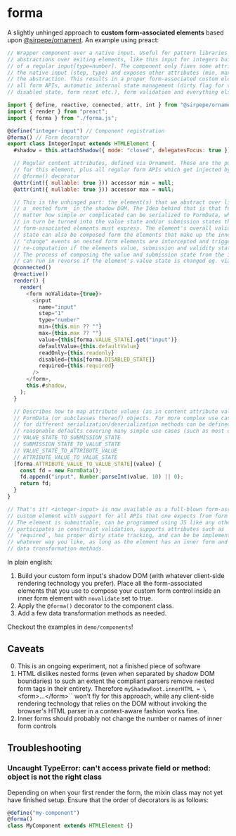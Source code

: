 # forma

A slightly unhinged approach to **custom form-associated elements** based upon [@sirpepe/ornament](https://www.npmjs.com/package/@sirpepe/ornament). An example using preact:

```js
// Wrapper component over a native input. Useful for pattern libraries or simple
// abstractions over exiting elements, like this input for integers built on top
// of a regular input[type=number]. The component only fixes some attributes of
// the native input (step, type) and exposes other attributes (min, max) through
// the abstraction. This results in a proper form-associated custom element with
// all form APIs, automatic internal state management (dirty flag for value,
// disabled state, form reset etc.), form validation and everything else.

import { define, reactive, connected, attr, int } from "@sirpepe/ornament";
import { render } from "preact";
import { forma } from "./forma.js";

@define("integer-input") // Component registration
@forma() // Form decorator
export class IntegerInput extends HTMLElement {
  #shadow = this.attachShadow({ mode: "closed", delegatesFocus: true });

  // Regular content attributes, defined via Ornament. These are the public API
  // for this element, plus all regular form APIs which get injected by the
  // @forma() decorator
  @attr(int({ nullable: true })) accessor min = null;
  @attr(int({ nullable: true })) accessor max = null;

  // This is the unhinged part: the element(s) that we abstract over live inside
  // a _nested form_ in the shadow DOM. The Idea behind that is that forms, not
  // matter how simple or complicated can be serialized to FormData, which can
  // in turn be turned into the value state and/or submission states that
  // form-associated elements must express. The element's overall validation
  // state can also be composed form the elements that make up the inner form.
  // "change" events on nested form elements are intercepted and trigger
  // re-computation if the elements value, submission and validity states.
  // The process of composing the value and submission state from the inner form
  // can run in reverse if the element's value state is changed eg. via JS.
  @connected()
  @reactive()
  render() {
    render(
      <form noValidate={true}>
        <input
          name="input"
          step="1"
          type="number"
          min={this.min ?? ""}
          max={this.max ?? ""}
          value={this[forma.VALUE_STATE].get("input")}
          defaultValue={this.defaultValue}
          readOnly={this.readonly}
          disabled={this[forma.DISABLED_STATE]}
          required={this.required}
        />
      </form>,
      this.#shadow,
    );
  }

  // Describes how to map attribute values (as in content attribute values) to
  // FormData (or subclasses thereof) objects. For more complex use cases, up to
  // for different serialization/deserialization methods can be defined, with
  // reasonable defaults covering many simple use cases (such as most of this):
  // VALUE_STATE_TO_SUBMISSION_STATE
  // SUBMISSION_STATE_TO_VALUE_STATE
  // VALUE_STATE_TO_ATTRIBUTE_VALUE
  // ATTRIBUTE_VALUE_TO_VALUE_STATE
  [forma.ATTRIBUTE_VALUE_TO_VALUE_STATE](value) {
    const fd = new FormData();
    fd.append("input", Number.parseInt(value, 10) || 0);
    return fd;
  }
}

// That's it! <integer-input> is now available as a full-blown form-associated
// custom element with support for all APIs that one expects from form controls.
// The element is submittable, can be programmed using JS like any other input,
// participates in constraint validation, supports attributes such as `name` and
// `required`, has proper dirty state tracking, and can be be implemented in
// whatever way you like, as long as the element has an inner form and a few
// data transformation methods.
```

In plain english:

1. Build your custom form input's shadow DOM (with whatever client-side rendering technology you prefer). Place all the form-associated elements that you use to compose your custom form control inside an inner form element with `novalidate` set to true.
2. Apply the `@forma()` decorator to the component class.
3. Add a few data transformation methods as needed.

Checkout the examples in `demo/components`!

## Caveats

0. This is an ongoing experiment, not a finished piece of software
1. HTML dislikes nested forms (even when separated by shadow DOM boundaries) to such an extent the compliant parsers remove nested form tags in their entirety. Therefore `myShadowRoot.innerHTML = \`\<form\>...\</form\>\`` won't fly for this approach, while any client-side rendering technology that relies on the DOM without invoking the browser's HTML parser in a context-aware fashion works fine.
2. Inner forms should probably not change the number or names of inner form controls

## Troubleshooting

### Uncaught TypeError: can't access private field or method: object is not the right class

Depending on when your first render the form, the mixin class may not yet have finished setup. Ensure that the order of decorators is as follows:

```js
@define("my-component")
@forma()
class MyComponent extends HTMLElement {}
```
